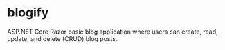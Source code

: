 # blogify
ASP.NET Core Razor basic blog application where users can create, read, update, and delete (CRUD) blog posts.
